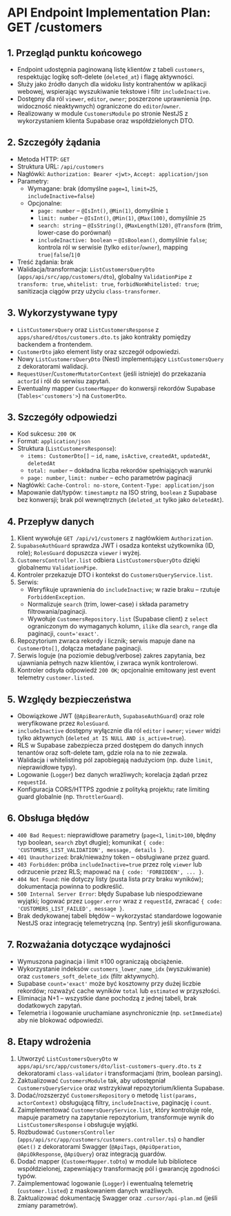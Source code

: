 # API Endpoint Implementation Plan: GET /customers

## 1. Przegląd punktu końcowego
- Endpoint udostępnia paginowaną listę klientów z tabeli `customers`, respektując logikę soft-delete (`deleted_at`) i flagę aktywności.
- Służy jako źródło danych dla widoku listy kontrahentów w aplikacji webowej, wspierając wyszukiwanie tekstowe i filtr `includeInactive`.
- Dostępny dla ról `viewer`, `editor`, `owner`; poszerzone uprawnienia (np. widoczność nieaktywnych) ograniczone do `editor`/`owner`.
- Realizowany w module `CustomersModule` po stronie NestJS z wykorzystaniem klienta Supabase oraz współdzielonych DTO.

## 2. Szczegóły żądania
- Metoda HTTP: `GET`
- Struktura URL: `/api/customers`
- Nagłówki: `Authorization: Bearer <jwt>`, `Accept: application/json`
- Parametry:
  - Wymagane: brak (domyślne `page=1`, `limit=25`, `includeInactive=false`)
  - Opcjonalne:
    - `page: number` – `@IsInt()`, `@Min(1)`, domyślnie `1`
    - `limit: number` – `@IsInt()`, `@Min(1)`, `@Max(100)`, domyślnie `25`
    - `search: string` – `@IsString()`, `@MaxLength(120)`, `@Transform` (trim, lower-case do porównań)
    - `includeInactive: boolean` – `@IsBoolean()`, domyślnie `false`; kontrola ról w serwisie (tylko `editor`/`owner`), mapping `true|false`/`1|0`
- Treść żądania: brak
- Walidacja/transformacja: `ListCustomersQueryDto` (`apps/api/src/app/customers/dto`), globalny `ValidationPipe` z `transform: true`, `whitelist: true`, `forbidNonWhitelisted: true`; sanitizacja ciągów przy użyciu `class-transformer`.

## 3. Wykorzystywane typy
- `ListCustomersQuery` oraz `ListCustomersResponse` z `apps/shared/dtos/customers.dto.ts` jako kontrakty pomiędzy backendem a frontendem.
- `CustomerDto` jako element listy oraz szczegół odpowiedzi.
- Nowy `ListCustomersQueryDto` (Nest) implementujący `ListCustomersQuery` z dekoratorami walidacji.
- `RequestUser`/`CustomerMutatorContext` (jeśli istnieje) do przekazania `actorId` i ról do serwisu zapytań.
- Ewentualny mapper `CustomerMapper` do konwersji rekordów Supabase (`Tables<'customers'>`) na `CustomerDto`.

## 3. Szczegóły odpowiedzi
- Kod sukcesu: `200 OK`
- Format: `application/json`
- Struktura (`ListCustomersResponse`):
  - `items: CustomerDto[]` – `id`, `name`, `isActive`, `createdAt`, `updatedAt`, `deletedAt`
  - `total: number` – dokładna liczba rekordów spełniających warunki
  - `page: number`, `limit: number` – echo parametrów paginacji
- Nagłówki: `Cache-Control: no-store`, `Content-Type: application/json`
- Mapowanie dat/typów: `timestamptz` na ISO string, `boolean` z Supabase bez konwersji; brak pól wewnętrznych (`deleted_at` tylko jako `deletedAt`).

## 4. Przepływ danych
1. Klient wywołuje `GET /api/v1/customers` z nagłówkiem `Authorization`.
2. `SupabaseAuthGuard` sprawdza JWT i osadza kontekst użytkownika (ID, role); `RolesGuard` dopuszcza `viewer` i wyżej.
3. `CustomersController.list` odbiera `ListCustomersQueryDto` dzięki globalnemu `ValidationPipe`.
4. Kontroler przekazuje DTO i kontekst do `CustomersQueryService.list`.
5. Serwis:
   - Weryfikuje uprawnienia do `includeInactive`; w razie braku – rzutuje `ForbiddenException`.
   - Normalizuje `search` (trim, lower-case) i składa parametry filtrowania/paginacji.
   - Wywołuje `CustomersRepository.list` (Supabase client) z `select` ograniczonym do wymaganych kolumn, `ilike` dla `search`, `range` dla paginacji, `count='exact'`.
6. Repozytorium zwraca rekordy i licznik; serwis mapuje dane na `CustomerDto[]`, dołącza metadane paginacji.
7. Serwis loguje (na poziomie debug/verbose) zakres zapytania, bez ujawniania pełnych nazw klientów, i zwraca wynik kontrolerowi.
8. Kontroler odsyła odpowiedź `200 OK`; opcjonalnie emitowany jest event telemetry `customer.listed`.

## 5. Względy bezpieczeństwa
- Obowiązkowe JWT (`@ApiBearerAuth`, `SupabaseAuthGuard`) oraz role weryfikowane przez `RolesGuard`.
- `includeInactive` dostępny wyłącznie dla ról `editor` i `owner`; `viewer` widzi tylko aktywnych (`deleted_at IS NULL AND is_active=true`).
- RLS w Supabase zabezpiecza przed dostępem do danych innych tenantów oraz soft-delete tam, gdzie rola na to nie zezwala.
- Walidacja i whitelisting pól zapobiegają nadużyciom (np. duże `limit`, nieprawidłowe typy).
- Logowanie (`Logger`) bez danych wrażliwych; korelacja żądań przez `requestId`.
- Konfiguracja CORS/HTTPS zgodnie z polityką projektu; rate limiting guard globalnie (np. `ThrottlerGuard`).

## 6. Obsługa błędów
- `400 Bad Request`: nieprawidłowe parametry (`page<1`, `limit>100`, błędny typ boolean, `search` zbyt długie); komunikat `{ code: 'CUSTOMERS_LIST_VALIDATION', message, details }`.
- `401 Unauthorized`: brak/nieważny token – obsługiwane przez guard.
- `403 Forbidden`: próba `includeInactive=true` przez rolę `viewer` lub odrzucenie przez RLS; mapować na `{ code: 'FORBIDDEN', ... }`.
- `404 Not Found`: nie dotyczy listy (pusta lista przy braku wyników); dokumentacja powinna to podkreślić.
- `500 Internal Server Error`: błędy Supabase lub niespodziewane wyjątki; logować przez `Logger.error` wraz z `requestId`, zwracać `{ code: 'CUSTOMERS_LIST_FAILED', message }`.
- Brak dedykowanej tabeli błędów – wykorzystać standardowe logowanie NestJS oraz integrację telemetryczną (np. Sentry) jeśli skonfigurowana.

## 7. Rozważania dotyczące wydajności
- Wymuszona paginacja i limit ≤100 ograniczają obciążenie.
- Wykorzystanie indeksów `customers_lower_name_idx` (wyszukiwanie) oraz `customers_soft_delete_idx` (filtr aktywnych).
- Supabase `count='exact'` może być kosztowny przy dużej liczbie rekordów; rozważyć cache wyników `total` lub `estimated` w przyszłości.
- Eliminacja N+1 – wszystkie dane pochodzą z jednej tabeli, brak dodatkowych zapytań.
- Telemetria i logowanie uruchamiane asynchronicznie (np. `setImmediate`) aby nie blokować odpowiedzi.

## 8. Etapy wdrożenia
1. Utworzyć `ListCustomersQueryDto` w `apps/api/src/app/customers/dto/list-customers-query.dto.ts` z dekoratorami `class-validator` i transformacjami (trim, boolean parsing).
2. Zaktualizować `CustomersModule` tak, aby udostępniał `CustomersQueryService` oraz wstrzykiwał repozytorium/klienta Supabase.
3. Dodać/rozszerzyć `CustomersRepository` o metodę `list(params, actorContext)` obsługującą filtry, `includeInactive`, paginację i `count`.
4. Zaimplementować `CustomersQueryService.list`, który kontroluje role, mapuje parametry na zapytanie repozytorium, transformuje wynik do `ListCustomersResponse` i obsługuje wyjątki.
5. Rozbudować `CustomersController` (`apps/api/src/app/customers/customers.controller.ts`) o handler `@Get()` z dekoratorami Swagger (`@ApiTags`, `@ApiOperation`, `@ApiOkResponse`, `@ApiQuery`) oraz integracją guardów.
6. Dodać mapper (`CustomerMapper.toDto`) w module lub bibliotece współdzielonej, zapewniający transformację pól i gwarancję zgodności typów.
7. Zaimplementować logowanie (`Logger`) i ewentualną telemetrię (`customer.listed`) z maskowaniem danych wrażliwych.
9. Zaktualizować dokumentację Swagger oraz `.cursor/api-plan.md` (jeśli zmiany parametrów).
